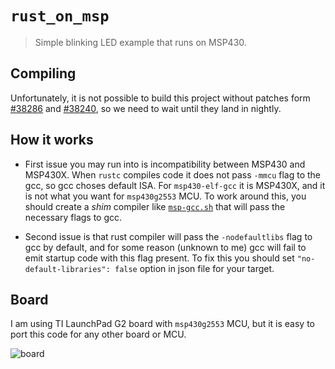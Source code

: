 # `rust_on_msp`

> Simple blinking LED example that runs on MSP430.

## Compiling

Unfortunately, it is not possible to build this project without patches
form [#38286](https://github.com/rust-lang/rust/pull/38286) and [#38240](https://github.com/rust-lang/rust/pull/38240), so we need to wait until they land in nightly.

## How it works

* First issue you may run into is incompatibility between MSP430 and MSP430X. When `rustc` compiles code it does not pass `-mmcu` flag to the gcc, so gcc choses default ISA. For `msp430-elf-gcc` it is MSP430X, and it is not what you want for `msp430g2553` MCU. To work around this, you should create a *shim* compiler like [`msp-gcc.sh`](https://github.com/pftbest/rust_on_msp/blob/master/msp-gcc.sh) that will pass the necessary flags to gcc.

* Second issue is that rust compiler will pass the `-nodefaultlibs` flag to gcc by default, and for some reason (unknown to me) gcc will fail to emit startup code with this flag present. To fix this you should set `"no-default-libraries": false` option in json file for your target.

## Board

I am using TI LaunchPad G2 board with `msp430g2553` MCU, but it is easy to port this code for any other board or MCU.

![board](https://github.com/pftbest/rust_on_msp/raw/master/board.jpg "TI LaunchPad G2")
